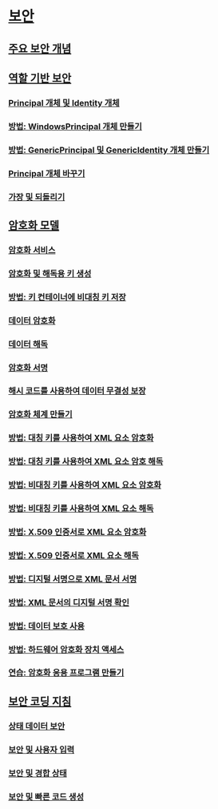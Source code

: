 # [보안](index.md)
## [주요 보안 개념](key-security-concepts.md)
## [역할 기반 보안](role-based-security.md)
### [Principal 개체 및 Identity 개체](principal-and-identity-objects.md)
### [방법: WindowsPrincipal 개체 만들기](how-to-create-a-windowsprincipal-object.md)
### [방법: GenericPrincipal 및 GenericIdentity 개체 만들기](how-to-create-genericprincipal-and-genericidentity-objects.md)
### [Principal 개체 바꾸기](replacing-a-principal-object.md)
### [가장 및 되돌리기](impersonating-and-reverting.md)
## [암호화 모델](cryptography-model.md)
### [암호화 서비스](cryptographic-services.md)
### [암호화 및 해독용 키 생성](generating-keys-for-encryption-and-decryption.md)
### [방법: 키 컨테이너에 비대칭 키 저장](how-to-store-asymmetric-keys-in-a-key-container.md)
### [데이터 암호화](encrypting-data.md)
### [데이터 해독](decrypting-data.md)
### [암호화 서명](cryptographic-signatures.md)
### [해시 코드를 사용하여 데이터 무결성 보장](ensuring-data-integrity-with-hash-codes.md)
### [암호화 체계 만들기](creating-a-cryptographic-scheme.md)
### [방법: 대칭 키를 사용하여 XML 요소 암호화](how-to-encrypt-xml-elements-with-symmetric-keys.md)
### [방법: 대칭 키를 사용하여 XML 요소 암호 해독](how-to-decrypt-xml-elements-with-symmetric-keys.md)
### [방법: 비대칭 키를 사용하여 XML 요소 암호화](how-to-encrypt-xml-elements-with-asymmetric-keys.md)
### [방법: 비대칭 키를 사용하여 XML 요소 해독](how-to-decrypt-xml-elements-with-asymmetric-keys.md)
### [방법: X.509 인증서로 XML 요소 암호화](how-to-encrypt-xml-elements-with-x-509-certificates.md)
### [방법: X.509 인증서로 XML 요소 해독](how-to-decrypt-xml-elements-with-x-509-certificates.md)
### [방법: 디지털 서명으로 XML 문서 서명](how-to-sign-xml-documents-with-digital-signatures.md)
### [방법: XML 문서의 디지털 서명 확인](how-to-verify-the-digital-signatures-of-xml-documents.md)
### [방법: 데이터 보호 사용](how-to-use-data-protection.md)
### [방법: 하드웨어 암호화 장치 액세스](how-to-access-hardware-encryption-devices.md)
### [연습: 암호화 응용 프로그램 만들기](walkthrough-creating-a-cryptographic-application.md)
## [보안 코딩 지침](secure-coding-guidelines.md)
### [상태 데이터 보안](securing-state-data.md)
### [보안 및 사용자 입력](security-and-user-input.md)
### [보안 및 경합 상태](security-and-race-conditions.md)
### [보안 및 빠른 코드 생성](security-and-on-the-fly-code-generation.md)
